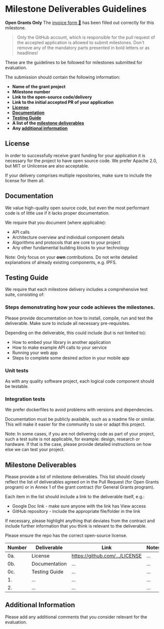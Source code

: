 # Milestone Deliverables Guidelines

**Open Grants Only** The [invoice form :pencil:](https://forms.gle/8Wx7nxtq8fKrsuEz8) has been filled out correctly for this milestone.  

> Only the GitHub account, which is responsible for the pull request of the accepted application is allowed to submit milestones. Don't remove any of the mandatory parts presented in bold letters or as headlines!

These are the guidelines to be followed for milestones submitted for evaluation. 

The submission should contain the following information: 
 * **Name of the grant project**
 * **Milestone number**
 * **Link to the open-source code/delivery**
 * **Link to the initial accepted PR of your application**
 * **[License](#license)**
 * **[Documentation](#documentation)**
 * **[Testing Guide](#testing-guide)**
 * **A list of the [milestone deliverables](#milestone-deliverables)**
 * **Any [additional information](#additional-information)**

## License

In order to successfully receive grant funding for your application it is necessary for the project to have open source code. 
We prefer Apache 2.0, but MIT or Unlicense are also acceptable.

If your delivery comprises multiple repositories, make sure to include the license for them all.

## Documentation

We value high-quality open source code, but even the most performant code is of little use if it lacks proper documentation.

We require that you document (where applicable):
- API calls
- Architecture overview and individual component details
- Algorithms and protocols that are core to your project
- Any other fundamental building blocks to your technology

Note: Only focus on your **own** contributions. Do not write detailed explanations of already existing components, e.g. IPFS. 

## Testing Guide

We require that each milestone delivery includes a comprehensive test suite, consisting of:

### Steps demonstrating how your code achieves the milestones.
Please provide documentation on how to install, compile, run and test the deliverable. Make sure to include all necessary pre-requisites.

Depending on the deliverable, this could include (but is not limited to):
- How to embed your library in another application
- How to make example API calls to your service
- Running your web app
- Steps to complete some desired action in your mobile app

### Unit tests
As with any quality software project, each logical code component should be testable. 
 
### Integration tests
We prefer dockerfiles to avoid problems with versions and dependencies.

Documentation must be publicly available, such as a readme file or similar. 
This will make it easier for the community to use or adapt this project.

Note: In some cases, if you are not delivering code as part of your project, such a test suite is not applicable, for example: design, research or hardware. 
If that is the case, please provide detailed instructions on how else we can test your project.

## Milestone Deliverables

Please provide a list of milestone deliverables. This list should closely reflect the list of deliverables agreed on in the Pull Request (for Open Grants program) or in Annex 1 of the grant contract (for General Grants program).
 
Each item in the list should include a link to the deliverable itself, e.g.:
- Google Doc link - make sure anyone with the link has View access
- GitHub repository - include the appropriate file/folder in the link

If necessary, please highlight anything that deviates from the contract and include further information that you think is relevant to the deliverable.

Please ensure the repo has the correct open-source license.

| Number | Deliverable | Link | Notes |
| ------------- | ------------- | ------------- | ------------- |
| 0a. | License | https://github.com/.../LICENSE | ... | 
| 0b. | Documentation | ... | ... | 
| 0c. | Testing Guide | ... | ... | 
| 1. | ... | ... | ... | 
| 2. | ... | ... | ... | 

## Additional Information

Please add any additional comments that you consider relevant for the evaluation.
